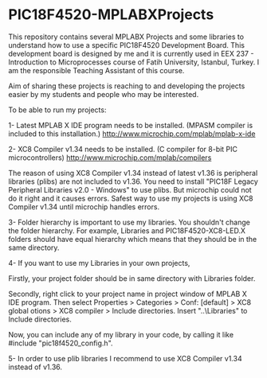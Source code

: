 # PIC18F4520-MPLABXProjects
This repository contains several MPLABX Projects and some libraries to understand how to use a specific PIC18F4520 Development Board. This development board is designed by me and it is currently used in EEX 237 - Introduction to Microprocesses course of Fatih University, Istanbul, Turkey. I am the responsible Teaching Assistant of this course.

Aim of sharing these projects is reaching to and developing the projects easier by my students and people who may be interested. 

To be able to run my projects:

1- Latest MPLAB X IDE program needs to be installed. (MPASM compiler is included to this installation.)
http://www.microchip.com/mplab/mplab-x-ide
  
2- XC8 Compiler v1.34 needs to be installed. (C compiler for 8-bit PIC microcontrollers)
http://www.microchip.com/mplab/compilers
  
The reason of using XC8 Compiler v1.34 instead of latest v1.36 is peripheral libraries (plibs) are not included to v1.36. You need to install "PIC18F Legacy Peripheral Libraries v2.0 - Windows" to use plibs. But microchip could not do it right and it causes errors. Safest way to use my projects is using XC8 Compiler v1.34 until microchip handles errors.
  
3- Folder hierarchy is important to use my libraries. You shouldn't change the folder hierarchy. For example, Libraries and PIC18F4520-XC8-LED.X folders should have equal hierarchy which means that they should be in the same directory.

4- If you want to use my Libraries in your own projects,

Firstly, your project folder should be in same directory with Libraries folder.
  
Secondly, right click to your project name in project window of MPLAB X IDE program. Then select Properties > Categories > Conf:
[default] > XC8 global otions > XC8 compiler > Include directories. Insert "..\Libraries" to Include directories.

Now, you can include any of my library in your code, by calling it like #include "pic18f4520_config.h".

5- In order to use plib libraries I recommend to use XC8 Compiler v1.34 instead of v1.36.
